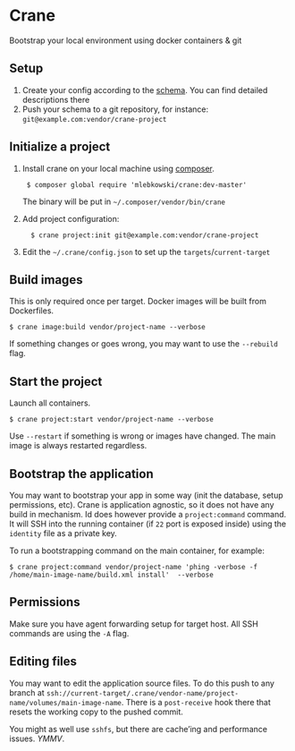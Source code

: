 Crane
=====

Bootstrap your local environment using docker containers & git


Setup
-----

1. Create your config according to the [schema](/app/crane-schema.json). You can find detailed descriptions there
2. Push your schema to a git repository, for instance: ```git@example.com:vendor/crane-project```

Initialize a project
--------------------

1. Install crane on your local machine using [composer](http://getcomposer.org). 
   
        $ composer global require 'mlebkowski/crane:dev-master'
       
    The binary will be put in ```~/.composer/vendor/bin/crane```
   
2. Add project configuration:

         $ crane project:init git@example.com:vendor/crane-project
       
3. Edit the ```~/.crane/config.json``` to set up the ```targets```/```current-target```

Build images
------------

This is only required once per target. Docker images will be built from Dockerfiles.

    $ crane image:build vendor/project-name --verbose

If something changes or goes wrong, you may want to use the ```--rebuild``` flag.

Start the project
-----------------

Launch all containers. 

    $ crane project:start vendor/project-name --verbose
    
Use ```--restart``` if something is wrong or images have changed. The main image is always restarted regardless.

Bootstrap the application
-------------------------

You may want to bootstrap your app in some way (init the database, setup permissions, etc). Crane is application agnostic, so it does not have any build in mechanism. Id does however provide a ```project:command``` command. It will SSH into the running container (if ```22``` port is exposed inside) using the ```identity``` file as a private key.

To run a bootstrapping command on the main container, for example:

    $ crane project:command vendor/project-name 'phing -verbose -f /home/main-image-name/build.xml install'  --verbose

Permissions
-----------

Make sure you have agent forwarding setup for target host. All SSH commands are using the ```-A``` flag.

Editing files
-------------

You may want to edit the application source files. To do this push to any branch at ```ssh://current-target/.crane/vendor-name/project-name/volumes/main-image-name```. There is a ```post-receive``` hook there that resets the working copy to the pushed commit.

You might as well use ```sshfs```, but there are cache’ing and performance issues. *YMMV*.